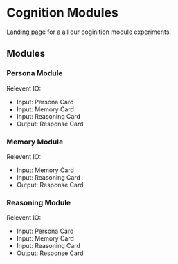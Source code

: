 # Cognition Modules

Landing page for a all our coginition module experiments.

## Modules

### Persona Module

Relevent IO:
- Input: Persona Card
- Input: Memory Card
- Input: Reasoning Card
- Output: Response Card

### Memory Module   
Relevent IO: 
- Input: Memory Card
- Input: Reasoning Card
- Output: Response Card

### Reasoning Module
Relevent IO: 
- Input: Persona Card
- Input: Memory Card
- Input: Reasoning Card
- Output: Response Card

